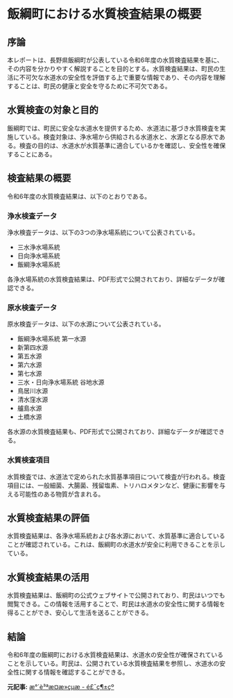 # 飯綱町における水質検査結果の概要

## 序論

本レポートは、長野県飯綱町が公表している令和6年度の水質検査結果を基に、その内容を分かりやすく解説することを目的とする。水質検査結果は、町民の生活に不可欠な水道水の安全性を評価する上で重要な情報であり、その内容を理解することは、町民の健康と安全を守るために不可欠である。

## 水質検査の対象と目的

飯綱町では、町民に安全な水道水を提供するため、水道法に基づき水質検査を実施している。検査対象は、浄水場から供給される水道水と、水源となる原水である。検査の目的は、水道水が水質基準に適合しているかを確認し、安全性を確保することにある。

## 検査結果の概要

令和6年度の水質検査結果は、以下のとおりである。

### 浄水検査データ

浄水検査データは、以下の3つの浄水場系統について公表されている。

* 三水浄水場系統
* 日向浄水場系統
* 飯綱浄水場系統

各浄水場系統の水質検査結果は、PDF形式で公開されており、詳細なデータが確認できる。

### 原水検査データ

原水検査データは、以下の水源について公表されている。

* 飯綱浄水場系統 第一水源
* 新第四水源
* 第五水源
* 第六水源
* 第七水源
* 三水・日向浄水場系統 谷地水源
* 鳥居川水源
* 清水窪水源
* 艫島水源
* 土橋水源

各水源の水質検査結果も、PDF形式で公開されており、詳細なデータが確認できる。

### 水質検査項目

水質検査では、水道法で定められた水質基準項目について検査が行われる。検査項目には、一般細菌、大腸菌、残留塩素、トリハロメタンなど、健康に影響を与える可能性のある物質が含まれる。

## 水質検査結果の評価

水質検査結果は、各浄水場系統および各水源において、水質基準に適合していることが確認されている。これは、飯綱町の水道水が安全に利用できることを示している。

## 水質検査結果の活用

水質検査結果は、飯綱町の公式ウェブサイトで公開されており、町民はいつでも閲覧できる。この情報を活用することで、町民は水道水の安全性に関する情報を得ることができ、安心して生活を送ることができる。

## 結論

令和6年度の飯綱町における水質検査結果は、水道水の安全性が確保されていることを示している。町民は、公開されている水質検査結果を参照し、水道水の安全性に関する情報を確認することができる。



**元記事:** [æ°´è³ªæ¤æ»çµæ - é£¯ç¶±çº](https://www.town.iizuna.nagano.jp/docs/11920.html)